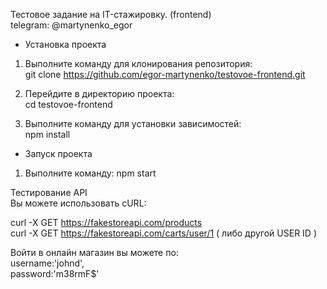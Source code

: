 Тестовое задание на IT-стажировку. (frontend)</br>
telegram: @martynenko_egor

- Установка проекта

1. Выполните команду для клонирования репозитория:</br>
git clone https://github.com/egor-martynenko/testovoe-frontend.git

2. Перейдите в директорию проекта:</br>
cd testovoe-frontend

3. Выполните команду для установки зависимостей:</br>
npm install


- Запуск проекта

1. Выполните команду:
npm start


Тестирование API</br>
Вы можете использовать cURL:

curl -X GET https://fakestoreapi.com/products </br>
curl -X GET https://fakestoreapi.com/carts/user/1 ( либо другой USER ID )

Войти в онлайн магазин вы можете по:</br>
 username:'johnd',</br>
 password:'m38rmF$'
